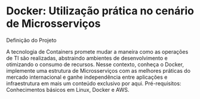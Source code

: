 
<h1>Docker: Utilização prática no cenário de Microsserviços</h1>

Definição do Projeto

A tecnologia de Containers promete mudar a maneira como as operações de TI são realizadas, abstraindo ambientes de desenvolvimento e otimizando o consumo de recursos. Nesse contexto, conheça o Docker, implemente uma estrutura de Microsserviços com as melhores práticas do mercado internacional e ganhe independência entre aplicações e infraestrutura em mais um conteúdo exclusivo por aqui. Pré-requisitos: Conhecimentos básicos em Linux, Docker e AWS.
